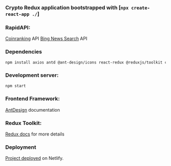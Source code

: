### Crypto Redux application bootstrapped with [`npx create-react-app ./`]

### RapidAPI: 
[Coinranking](https://rapidapi.com/Coinranking/api/coinranking1) API
[Bing News Search](https://rapidapi.com/microsoft-azure-org-microsoft-cognitive-services/api/bing-news-search1) API

### Dependencies

```bash
npm install axios antd @ant-design/icons react-redux @reduxjs/toolkit chart.js react-chartjs-2 react-router-dom millify moment
``` 

### Development server:

```bash
npm start
```

### Frontend Framework: 
[AntDesign](https://ant.design/components/overview) documentation

### Redux Toolkit:
[Redux docs](https://redux.js.org/introduction/getting-started) for more details

### Deployment
[Project deployed](https://crypto-redux.netlify.app) on Netlify.